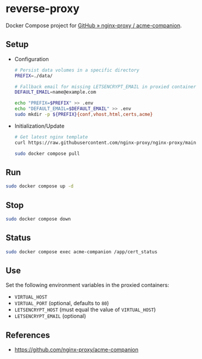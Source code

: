 # reverse-proxy

Docker Compose project for [GitHub » nginx-proxy / acme-companion](https://github.com/nginx-proxy/acme-companion).

## Setup

- Configuration
    ```bash
    # Persist data volumes in a specific directory
    PREFIX=./data/

    # Fallback email for missing LETSENCRYPT_EMAIL in proxied containers
    DEFAULT_EMAIL=name@example.com
    
    echo "PREFIX=$PREFIX" >> .env
    echo "DEFAULT_EMAIL=$DEFAULT_EMAIL" >> .env
    sudo mkdir -p ${PREFIX}{conf,vhost,html,certs,acme}
    ```
- Initialization/Update
    ```bash
    # Get latest nginx template
    curl https://raw.githubusercontent.com/nginx-proxy/nginx-proxy/main/nginx.tmpl > nginx.tmpl

    sudo docker compose pull
    ```

## Run

```bash
sudo docker compose up -d
```

## Stop

```bash
sudo docker compose down
```

## Status

```bash
sudo docker compose exec acme-companion /app/cert_status
```

## Use

Set the following environment variables in the proxied containers:
- `VIRTUAL_HOST`
- `VIRTUAL_PORT` (optional, defaults to `80`)
- `LETSENCRYPT_HOST` (must equal the value of `VIRTUAL_HOST`)
- `LETSENCRYPT_EMAIL` (optional)

## References

- https://github.com/nginx-proxy/acme-companion
